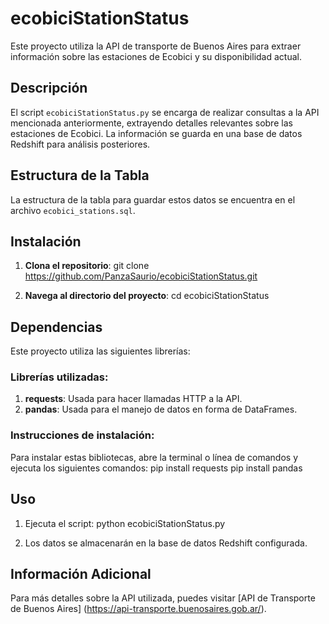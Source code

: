 # ecobiciStationStatus

Este proyecto utiliza la API de transporte de Buenos Aires para extraer información sobre las estaciones de Ecobici y su disponibilidad actual.

## Descripción

El script `ecobiciStationStatus.py` se encarga de realizar consultas a la API mencionada anteriormente, extrayendo detalles relevantes sobre las estaciones de Ecobici. La información se guarda en una base de datos Redshift para análisis posteriores.

## Estructura de la Tabla

La estructura de la tabla para guardar estos datos se encuentra en el archivo `ecobici_stations.sql`.

## Instalación

1. **Clona el repositorio**:
  git clone https://github.com/PanzaSaurio/ecobiciStationStatus.git


2. **Navega al directorio del proyecto**:
  cd ecobiciStationStatus


## Dependencias

Este proyecto utiliza las siguientes librerías:

### Librerías utilizadas:

  1. **requests**: Usada para hacer llamadas HTTP a la API.
  2. **pandas**: Usada para el manejo de datos en forma de DataFrames.

### Instrucciones de instalación:

  Para instalar estas bibliotecas, abre la terminal o línea de comandos y ejecuta los siguientes comandos:
    pip install requests
    pip install pandas

## Uso

1. Ejecuta el script:
  python ecobiciStationStatus.py

2. Los datos se almacenarán en la base de datos Redshift configurada.

## Información Adicional

Para más detalles sobre la API utilizada, puedes visitar [API de Transporte de Buenos Aires] (https://api-transporte.buenosaires.gob.ar/).

